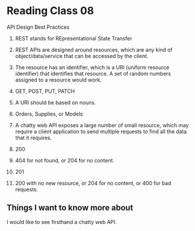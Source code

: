 # Reading Class 08

API Design Best Practices

1) REST stands for REpresentational State Transfer

2) REST APIs are designed around resources, which are any kind of object/data/service that can be accessed by the client.

3) The resource has an identifier, which is a URI (uniform resource identifier) that identifies that resource. A set of random numbers assigned to a resource would work.

4) GET, POST, PUT, PATCH

5) A URI should be based on nouns.

6) Orders, Supplies, or Models

7) A chatty web API exposes a large number of small resource, which may require a client application to send multiple requests to find all the data that it requires.

8) 200

9) 404 for not found, or 204 for no content.

10) 201

11) 200 with no new resource, or 204 for no content, or 400 for bad requests.

## Things I want to know more about

I would like to see firsthand a chatty web API.